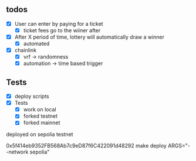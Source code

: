 ## todos

- [x] User can enter by paying for a ticket
  - [x] ticket fees go to the wiiner after
- [x] After X period of time, lottery will automatically draw a winner
  - [x] automated
- [x] chainlink
  - [x] vrf -> randomness
  - [x] automation -> time based trigger

## Tests

- [x] deploy scripts
- [x] Tests
  - [x] work on local
  - [x] forked testnet
  - [x] forked mainnet

deployed on sepolia testnet

0x5f414eb9352FB568Ab7c9eD87f6C422091d48292
make deploy ARGS="--network sepolia"

